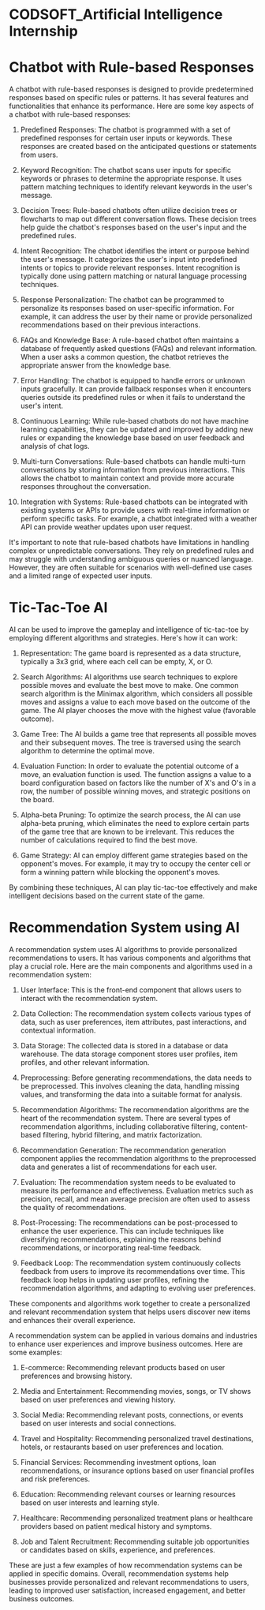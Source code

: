 # CODSOFT_Artificial Intelligence Internship

# Chatbot with Rule-based Responses

A chatbot with rule-based responses is designed to provide predetermined responses based on specific rules or patterns. It has several features and functionalities that enhance its performance. Here are some key aspects of a chatbot with rule-based responses:

1. Predefined Responses: The chatbot is programmed with a set of predefined responses for certain user inputs or keywords. These responses are created based on the anticipated questions or statements from users.

2. Keyword Recognition: The chatbot scans user inputs for specific keywords or phrases to determine the appropriate response. It uses pattern matching techniques to identify relevant keywords in the user's message.

3. Decision Trees: Rule-based chatbots often utilize decision trees or flowcharts to map out different conversation flows. These decision trees help guide the chatbot's responses based on the user's input and the predefined rules.

4. Intent Recognition: The chatbot identifies the intent or purpose behind the user's message. It categorizes the user's input into predefined intents or topics to provide relevant responses. Intent recognition is typically done using pattern matching or natural language processing techniques.

5. Response Personalization: The chatbot can be programmed to personalize its responses based on user-specific information. For example, it can address the user by their name or provide personalized recommendations based on their previous interactions.

6. FAQs and Knowledge Base: A rule-based chatbot often maintains a database of frequently asked questions (FAQs) and relevant information. When a user asks a common question, the chatbot retrieves the appropriate answer from the knowledge base.

7. Error Handling: The chatbot is equipped to handle errors or unknown inputs gracefully. It can provide fallback responses when it encounters queries outside its predefined rules or when it fails to understand the user's intent.

8. Continuous Learning: While rule-based chatbots do not have machine learning capabilities, they can be updated and improved by adding new rules or expanding the knowledge base based on user feedback and analysis of chat logs.

9. Multi-turn Conversations: Rule-based chatbots can handle multi-turn conversations by storing information from previous interactions. This allows the chatbot to maintain context and provide more accurate responses throughout the conversation.

10. Integration with Systems: Rule-based chatbots can be integrated with existing systems or APIs to provide users with real-time information or perform specific tasks. For example, a chatbot integrated with a weather API can provide weather updates upon user request.

It's important to note that rule-based chatbots have limitations in handling complex or unpredictable conversations. They rely on predefined rules and may struggle with understanding ambiguous queries or nuanced language. However, they are often suitable for scenarios with well-defined use cases and a limited range of expected user inputs.

# Tic-Tac-Toe AI

AI can be used to improve the gameplay and intelligence of tic-tac-toe by employing different algorithms and strategies. Here's how it can work:

1. Representation: The game board is represented as a data structure, typically a 3x3 grid, where each cell can be empty, X, or O.

2. Search Algorithms: AI algorithms use search techniques to explore possible moves and evaluate the best move to make. One common search algorithm is the Minimax algorithm, which considers all possible moves and assigns a value to each move based on the outcome of the game. The AI player chooses the move with the highest value (favorable outcome).

3. Game Tree: The AI builds a game tree that represents all possible moves and their subsequent moves. The tree is traversed using the search algorithm to determine the optimal move.

4. Evaluation Function: In order to evaluate the potential outcome of a move, an evaluation function is used. The function assigns a value to a board configuration based on factors like the number of X's and O's in a row, the number of possible winning moves, and strategic positions on the board.

5. Alpha-beta Pruning: To optimize the search process, the AI can use alpha-beta pruning, which eliminates the need to explore certain parts of the game tree that are known to be irrelevant. This reduces the number of calculations required to find the best move.

6. Game Strategy: AI can employ different game strategies based on the opponent's moves. For example, it may try to occupy the center cell or form a winning pattern while blocking the opponent's moves.

By combining these techniques, AI can play tic-tac-toe effectively and make intelligent decisions based on the current state of the game.

# Recommendation System using AI

A recommendation system uses AI algorithms to provide personalized recommendations to users. It has various components and algorithms that play a crucial role. Here are the main components and algorithms used in a recommendation system:

1. User Interface: This is the front-end component that allows users to interact with the recommendation system.

2. Data Collection: The recommendation system collects various types of data, such as user preferences, item attributes, past interactions, and contextual information.

3. Data Storage: The collected data is stored in a database or data warehouse. The data storage component stores user profiles, item profiles, and other relevant information.

4. Preprocessing: Before generating recommendations, the data needs to be preprocessed. This involves cleaning the data, handling missing values, and transforming the data into a suitable format for analysis.

5. Recommendation Algorithms: The recommendation algorithms are the heart of the recommendation system. There are several types of recommendation algorithms, including collaborative filtering, content-based filtering, hybrid filtering, and matrix factorization.

6. Recommendation Generation: The recommendation generation component applies the recommendation algorithms to the preprocessed data and generates a list of recommendations for each user.

7. Evaluation: The recommendation system needs to be evaluated to measure its performance and effectiveness. Evaluation metrics such as precision, recall, and mean average precision are often used to assess the quality of recommendations.

8. Post-Processing: The recommendations can be post-processed to enhance the user experience. This can include techniques like diversifying recommendations, explaining the reasons behind recommendations, or incorporating real-time feedback.

9. Feedback Loop: The recommendation system continuously collects feedback from users to improve its recommendations over time. This feedback loop helps in updating user profiles, refining the recommendation algorithms, and adapting to evolving user preferences.

These components and algorithms work together to create a personalized and relevant recommendation system that helps users discover new items and enhances their overall experience.

A recommendation system can be applied in various domains and industries to enhance user experiences and improve business outcomes. Here are some examples:

1. E-commerce: Recommending relevant products based on user preferences and browsing history.

2. Media and Entertainment: Recommending movies, songs, or TV shows based on user preferences and viewing history.

3. Social Media: Recommending relevant posts, connections, or events based on user interests and social connections.

4. Travel and Hospitality: Recommending personalized travel destinations, hotels, or restaurants based on user preferences and location.

5. Financial Services: Recommending investment options, loan recommendations, or insurance options based on user financial profiles and risk preferences.

6. Education: Recommending relevant courses or learning resources based on user interests and learning style.

7. Healthcare: Recommending personalized treatment plans or healthcare providers based on patient medical history and symptoms.

8. Job and Talent Recruitment: Recommending suitable job opportunities or candidates based on skills, experience, and preferences.

These are just a few examples of how recommendation systems can be applied in specific domains. Overall, recommendation systems help businesses provide personalized and relevant recommendations to users, leading to improved user satisfaction, increased engagement, and better business outcomes.
